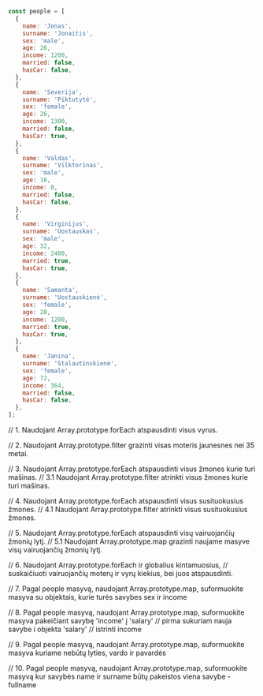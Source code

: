 ```javascript
const people = [
  {
    name: 'Jonas',
    surname: 'Jonaitis',
    sex: 'male',
    age: 26,
    income: 1200,
    married: false,
    hasCar: false,
  },
  {
    name: 'Severija',
    surname: 'Piktutytė',
    sex: 'female',
    age: 26,
    income: 1300,
    married: false,
    hasCar: true,
  },
  {
    name: 'Valdas',
    surname: 'Vilktorinas',
    sex: 'male',
    age: 16,
    income: 0,
    married: false,
    hasCar: false,
  },
  {
    name: 'Virginijus',
    surname: 'Uostauskas',
    sex: 'male',
    age: 32,
    income: 2400,
    married: true,
    hasCar: true,
  },
  {
    name: 'Samanta',
    surname: 'Uostauskienė',
    sex: 'female',
    age: 28,
    income: 1200,
    married: true,
    hasCar: true,
  },
  {
    name: 'Janina',
    surname: 'Stalautinskienė',
    sex: 'female',
    age: 72,
    income: 364,
    married: false,
    hasCar: false,
  },
];
```

// 1. Naudojant Array.prototype.forEach atspausdinti visus vyrus.

// 2. Naudojant Array.prototype.filter grazinti visas moteris jaunesnes nei 35 metai.

// 3. Naudojant Array.prototype.forEach atspausdinti visus žmones kurie turi mašinas.
// 3.1 Naudojant Array.prototype.filter atrinkti visus žmones kurie turi mašinas.

// 4. Naudojant Array.prototype.forEach atspausdinti visus susituokusius žmones.
// 4.1 Naudojant Array.prototype.filter atrinkti visus susituokusius žmones.

// 5. Naudojant Array.prototype.forEach atspausdinti visų vairuojančių žmonių lytį.
// 5.1 Naudojant Array.prototype.map grazinti naujame masyve visų vairuojančių žmonių lytį.

// 6. Naudojant Array.prototype.forEach ir globalius kintamuosius,
// suskaičiuoti vairuojančių moterų ir vyrų kiekius, bei juos atspausdinti.

// 7. Pagal people masyvą, naudojant Array.prototype.map, suformuokite masyva su objektais, kurie turės savybes sex ir income

// 8. Pagal people masyvą, naudojant Array.prototype.map, suformuokite masyva pakeičiant savybę 'income' į 'salary'
// pirma sukuriam nauja savybe i objekta 'salary'
// istrinti income

// 9. Pagal people masyvą, naudojant Array.prototype.map, suformuokite masyva kuriame nebūtų lyties, vardo ir pavardės

// 10. Pagal people masyvą, naudojant Array.prototype.map, suformuokite masyvą kur savybės name ir surname būtų pakeistos viena savybe - fullname

